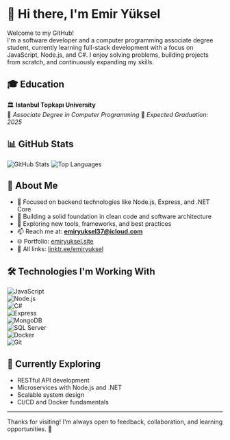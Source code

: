 # 👋 Hi there, I'm Emir Yüksel

Welcome to my GitHub!  
I'm a software developer and a computer programming associate degree student, currently learning full-stack development with a focus on JavaScript, Node.js, and C#. I enjoy solving problems, building projects from scratch, and continuously expanding my skills.

## 🎓 Education

🏛️ **Istanbul Topkapı University**  
📍 *Associate Degree in Computer Programming*
📅 *Expected Graduation: 2025*

## 📊 GitHub Stats

![GitHub Stats](https://github-readme-stats.vercel.app/api?username=emiryuksel&show_icons=true&theme=radical)
![Top Languages](https://github-readme-stats.vercel.app/api/top-langs/?username=emiryuksel&layout=compact&theme=radical)

## 🚀 About Me

- 🎯 Focused on backend technologies like Node.js, Express, and .NET Core  
- 🧱 Building a solid foundation in clean code and software architecture  
- 🌱 Exploring new tools, frameworks, and best practices  
- 📫 Reach me at: **emiryuksel37@icloud.com**
- 🌐 Portfolio: [emiryuksel.site](https://emiryuksel.site)
- 🔗 All links: [linktr.ee/emiryuksel](https://linktr.ee/emiryuksel)

## 🛠️ Technologies I'm Working With

![JavaScript](https://img.shields.io/badge/-JavaScript-black?style=flat-square&logo=javascript)  
![Node.js](https://img.shields.io/badge/-Node.js-black?style=flat-square&logo=node.js)  
![C#](https://img.shields.io/badge/-C%23-239120?style=flat-square&logo=c-sharp&logoColor=white)  
![Express](https://img.shields.io/badge/-Express.js-black?style=flat-square&logo=express)  
![MongoDB](https://img.shields.io/badge/-MongoDB-black?style=flat-square&logo=mongodb)  
![SQL Server](https://img.shields.io/badge/-SQL%20Server-CC2927?style=flat-square&logo=microsoft-sql-server&logoColor=white)  
![Docker](https://img.shields.io/badge/-Docker-2496ED?style=flat-square&logo=docker&logoColor=white)  
![Git](https://img.shields.io/badge/-Git-F05032?style=flat-square&logo=git&logoColor=white)

## 🧠 Currently Exploring

- RESTful API development  
- Microservices with Node.js and .NET  
- Scalable system design  
- CI/CD and Docker fundamentals

---

Thanks for visiting! I'm always open to feedback, collaboration, and learning opportunities. 🚀
